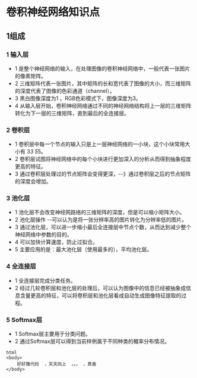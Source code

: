 # 卷积神经网络知识点
## 1组成
###
### 1 输入层
* 1 是整个神经网络的输入，在处理图像的卷积神经网络中，一般代表一张图片的像素矩阵。
* 2 三维矩阵代表一张图片，其中矩阵的长和宽代表了图像的大小，而三维矩阵的深度代表了图像的色彩通道（channel）。
* 3 黑白图像深度为1  ，RGB色彩模式下，图像深度为3。
* 4 从输入层开始，卷积神经网络通过不同的神经网络结构将上一层的三维矩阵转化为下一层的三维矩阵，直到最后的全连接层。

### 2 卷积层
* 1 卷积层中每一个节点的输入只是上一层神经网络的一小块，这个小块常用大小有  3*3   5*5。
* 2 卷积层试图将神经网络中的每个小块进行更加深入的分析从而得到抽象程度更高的特征。
* 3 通过卷积层处理过的节点矩阵会变得更深，--》通过卷积层之后的节点矩阵的深度会增加。

### 3 池化层
* 1 池化层不会改变神经网路络的三维矩阵的深度，但是可以缩小矩阵大小。
* 2 池化层操作 --可以认为是将一张分辨率高的图片转化为分辨率低的图片。
* 3 通过池化层，可以进一步缩小最后全连接层中节点个数，从而达到减少整个神经网络中参数的目的。
* 4 可以加快计算速度，防止过拟合。
* 5 主要应用的是：最大池化层（使用最多的），平均池化层。

### 4 全连接层
* 1 全连接层完成分类任务。
* 2 经过几轮卷积层和池化层的处理后，可以认为图像中的信息已经被抽象成信息含量更高的特征，可以将卷积层和池化层看成自动生成图像特征提取的过程。

### 5 Softmax层
* 1 Softmax层主要用于分类问题。
* 2 通过Softmax层可以得到当前样例属于不同种类的概率分布情况。


```
html
<body>
    好好撸代码  ，天天向上  。。。 ，真香
</body>
```
